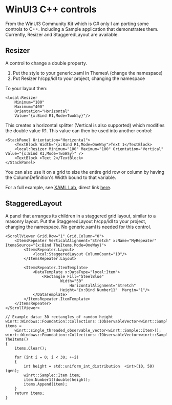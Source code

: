 # WinUI3 C++ controls

From the WinUI3 Community Kit which is C# only I am porting some controls to C++. Including a Sample application that demonstrates them.
Currently, Resizer and StaggeredLayout are available.

## Resizer

A control to change a double property. 

1. Put the style to your generic.xaml in Themes\ (change the namespace)
2. Put Resizer h/cpp/idl to your project, changing the namespace

To your layout then:

```
<local:Resizer
	Minimum="100"
	Maximum="400"
	Orientation="Horizontal"
	Value="{x:Bind R1,Mode=TwoWay}"/>
```

This creates a horizontal splitter (Vertical is also supported) which modifies the double value R1. This value can then be used into another control:

```
<StackPanel Orientation="Horizontal">
	<TextBlock Width="{x:Bind R1,Mode=OneWay">Text 1</TextBlock>
	<local:Resizer Minimum="100" Maximum="100" Orientation="Vertical" Value="{x:Bind R1,Mode=TwoWay}" />
	<TextBlock >Text 2</TextBlock>
</StackPanel>
```

You can also use it on a grid to size the entire grid row or column by having the ColumnDefinition's Width bound to that variable.

For a full example, see [XAML Lab](https://github.com/WindowsNT/XAML-Lab/), direct link [here](https://www.turbo-play.com/update2/tu.php?p=f3cf159b-de75-4427-8fe0-81a7ae61d3fa&f=88887777-A932-7654-A2E5-DECB481E355D).


## StaggeredLayout

A panel  that arranges its children in a staggered grid layout, similar to a masonry layout.
Put the StaggeredLayout h/cpp/idl to your project, changing the namespace. No generic.xaml is needed for this control.

```
<ScrollViewer Grid.Row="1" Grid.Column="0">
    <ItemsRepeater VerticalAlignment="Stretch" x:Name="MyRepeater"  ItemsSource="{x:Bind TheItems,Mode=OneWay}">
        <ItemsRepeater.Layout>
            <local:StaggeredLayout ColumnCount="10"/>
        </ItemsRepeater.Layout>

        <ItemsRepeater.ItemTemplate>
            <DataTemplate x:DataType="local:Item">
                <Rectangle Fill="SteelBlue"
                        Width="50"
                            HorizontalAlignment="Stretch"
                        Height="{x:Bind Number1}"  Margin="1"/>
            </DataTemplate>
        </ItemsRepeater.ItemTemplate>
    </ItemsRepeater>
</ScrollViewer>
```

```
// Example data: 30 rectangles of random height
winrt::Windows::Foundation::Collections::IObservableVector<winrt::Sample::Item> items =
    winrt::single_threaded_observable_vector<winrt::Sample::Item>();
winrt::Windows::Foundation::Collections::IObservableVector<winrt::Sample::Item> TheItems()
{
    items.Clear();
            
    for (int i = 0; i < 30; ++i)
    {
		int height = std::uniform_int_distribution  <int>(10, 50)(gen);
        winrt::Sample::Item item;
        item.Number1((double)height);
        items.Append(item);
    }
    return items;
}
```